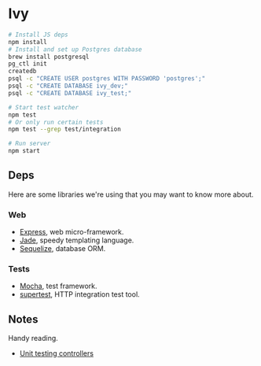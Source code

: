 Ivy
===

```sh
# Install JS deps
npm install
# Install and set up Postgres database
brew install postgresql
pg_ctl init
createdb
psql -c "CREATE USER postgres WITH PASSWORD 'postgres';"
psql -c "CREATE DATABASE ivy_dev;"
psql -c "CREATE DATABASE ivy_test;"

# Start test watcher
npm test
# Or only run certain tests
npm test --grep test/integration

# Run server
npm start
```

## Deps

Here are some libraries we're using that you may want to know more about.

### Web

* [Express][express], web micro-framework.
* [Jade][jade], speedy templating language.
* [Sequelize][sequelize], database ORM.

[express]: https://github.com/strongloop/express
[jade]: https://github.com/jadejs/jade
[sequelize]: https://github.com/sequelize/sequelize

### Tests

* [Mocha][mocha], test framework.
* [supertest][supertest], HTTP integration test tool.

[supertest]: https://github.com/visionmedia/supertest
[mocha]: https://github.com/mochajs/mocha


## Notes

Handy reading.

* [Unit testing controllers][controller-test]

[controller-test]: http://www.designsuperbuild.com/blog/unit_testing_controllers_in_express/
